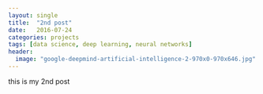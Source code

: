 ```yaml
---
layout: single
title:  "2nd post"
date:   2016-07-24
categories: projects
tags: [data science, deep learning, neural networks]
header:
  image: "google-deepmind-artificial-intelligence-2-970x0-970x646.jpg"
---
```


this is my 2nd post
